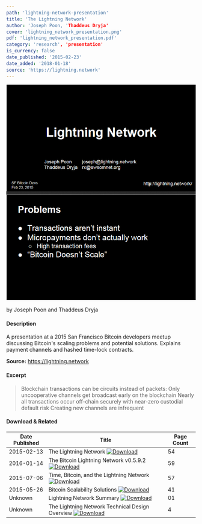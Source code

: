 ```yaml
---
path: 'lightning-network-presentation'
title: 'The Lightning Network'
author: 'Joseph Poon, 'Thaddeus Dryja'
cover: 'lightning_network_presentation.png'
pdf: 'lightning_network_presentation.pdf'
category: 'research', 'presentation'
is_currency: false
date_published: '2015-02-23'
date_added: '2018-01-18'
source: 'https://lightning.network'
---
```


[![Cover of the Lightning Network presentation](/covers/lightning_network_presentation.png)](/pdf/lightning_network_presentation.pdf)

by Joseph Poon and Thaddeus Dryja

#### Description
A presentation at a 2015 San Francisco Bitcoin developers meetup discussing Bitcoin's scaling problems and potential solutions. Explains payment channels and hashed time-lock contracts.

**Source:** https://lightning.network

#### Excerpt
> Blockchain transactions can be circuits instead of packets:
Only uncooperative channels get broadcast early on the blockchain
Nearly all transactions occur off-chain securely with near-zero custodial default risk
Creating new channels are infrequent

#### Download & Related
Date Published | Title                                                                          | Page Count
---------------|--------------------------------------------------------------------------------|------------
2015-02-13     | The Lightning Network [![Download](/assets/download_cloud.svg)](/pdf/lightning_network_presentation.pdf) | 54
2016-01-14     | The Bitcoin Lightning Network v0.5.9.2 [![Download](/assets/download_cloud.svg)](/pdf/lightning_network.pdf) | 59
2015-07-06     | Time, Bitcoin, and the Lightning Network [![Download](/assets/download_cloud.svg)](/pdf/time_bitcoin_lightning_network.pdf) | 57
2015-05-26     | Bitcoin Scalability Solutions [![Download](/assets/download_cloud.svg)](/pdf/bitcoin_scalability_solutions.pdf) | 41
Unknown        | Lightning Network Summary [![Download](/assets/download_cloud.svg)](/pdf/lightning_network_summary.pdf) | 01
Unknown        | The Lightning Network Technical Design Overview [![Download](/assets/download_cloud.svg)](/pdf/lightning_network_technical_summary.pdf) | 4
